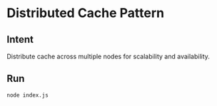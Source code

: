 # Distributed Cache Pattern

## Intent
Distribute cache across multiple nodes for scalability and availability.

## Run
`node index.js`
